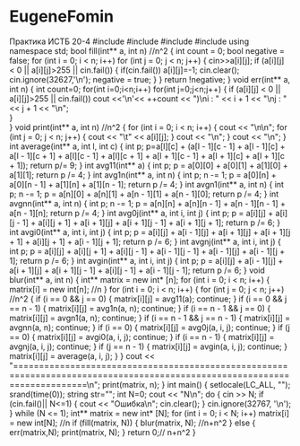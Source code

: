 # EugeneFomin
Практика ИСТБ 20-4
#include<iostream>
#include<ctime>
#include <string>
#include<cstdlib>
using namespace std;
bool fill(int** a, int n)		//n^2
{
	int count = 0;
	bool negative = false;
	for (int i = 0; i < n; i++)
		for (int j = 0; j < n; j++)
		{
			cin>>a[i][j];
			if (a[i][j] < 0 || a[i][j]>255 || cin.fail())
			{
				if(cin.fail())
					a[i][j]=-1;
				cin.clear();
				cin.ignore(32627,'\n');
				negative = true;
			}
		}
	return !negative;
}
void err(int** a, int n)
{
	int count=0;
	for(int i=0;i<n;i++)
		for(int j=0;j<n;j++)
		{
			if (a[i][j] < 0 || a[i][j]>255 || cin.fail())
			cout <<'\n'<< ++count << ")\ni : " << i + 1 << "\nj : " << j + 1 << "\n";		
		}	
}
void print(int** a, int n)			//n^2
{
	for (int i = 0;
	 i < n; i++)
	{
		cout << "\n\n";
		for (int j = 0; j < n; j++)
		{
			cout << "\t" << a[i][j];
		}
		cout << "\n";
	}
	cout << "\n";
}
int average(int** a, int l, int c)
{
	int p;
	p=a[l][c] + (a[l - 1][c - 1] + a[l - 1][c] + a[l - 1][c + 1] + a[l][c - 1] + a[l][c + 1] + a[l + 1][c - 1] + a[l + 1][c] + a[l + 1][c + 1]);
	return p/= 9;
}
int avg11(int** a)
{
	int p;
	p = a[0][0] + a[0][1] + a[1][0] + a[1][1];
	return p /= 4;
}
int avg1n(int** a, int n)
{
	int p;
	n -= 1;
	p = a[0][n] + a[0][n - 1] + a[1][n] + a[1][n - 1];
	return p /= 4;
}
int avgn1(int** a, int n)
{
	int p;
	n -= 1;
	p = a[n][0] + a[n][1] + a[n - 1][1] + a[n - 1][0];
	return p /= 4;
}
int avgnn(int** a, int n)
{
	int p;
	n -= 1;
	p = a[n][n] + a[n][n - 1] + a[n - 1][n - 1] + a[n - 1][n];
	return p /= 4;
}
int avg0j(int** a, int i, int j)
{
	int p;
	p = a[i][j] + a[i][j - 1] + a[i][j + 1] + a[i + 1][j] + a[i + 1][j - 1] + a[i + 1][j + 1];
	return p /= 6;
}
int avgi0(int** a, int i, int j)
{
	int p;
	p = a[i][j] + a[i - 1][j] + a[i + 1][j] + a[i + 1][j + 1] + a[i][j + 1] + a[i - 1][j + 1];
	return p /= 6;
}
int avgnj(int** a, int i, int j)
{
	int p;
	p = a[i][j] + a[i][j + 1] + a[i][j - 1] + a[i - 1][j - 1] + a[i - 1][j] + a[i - 1][j + 1];
	return p /= 6;
}
int avgin(int** a, int i, int j)
{
	int p;
	p = a[i][j] + a[i - 1][j] + a[i + 1][j] + a[i + 1][j - 1] + a[i][j - 1] + a[i - 1][j - 1];
	return p /= 6;
}
void blur(int** a, int n)
{
	int** matrix = new int* [n];
	for (int i = 0; i < n; i++)
	{
		matrix[i] = new int[n];	//n
	}
	for (int i = 0; i < n; i++)
	{
		for (int j = 0; j < n; j++)		//n^2
		{
			if (i == 0 && j == 0)
			{
				matrix[i][j] = avg11(a);
				continue;
			}
			if (i == 0 && j == n - 1)
			{
				matrix[i][j] = avg1n(a, n);
				continue;
			}
			if (i == n - 1 && j == 0)
			{
				matrix[i][j] = avgn1(a, n);
				continue;
			}
			if (i == n - 1 && j == n - 1)
			{
				matrix[i][j] = avgnn(a, n);
				continue;
			}
			if (i == 0)
			{
				matrix[i][j] = avg0j(a, i, j);
				continue;
			}
			if (j == 0)
			{
				matrix[i][j] = avgi0(a, i, j);
				continue;
			}
			if (i == n - 1)
			{
				matrix[i][j] = avgnj(a, i, j);
				continue;
			}
			if (j == n - 1)
			{
				matrix[i][j] = avgin(a, i, j);
				continue;
			}
			matrix[i][j] = average(a, i, j);
		}
	}
	cout << "==========================================================================================================================\n";
	print(matrix, n);
}
int main()
{
	setlocale(LC_ALL, "");
	srand(time(0));
	string str="";
	int N=0;
	cout << "N\n";
	do
	{
		cin >> N;
		if (cin.fail()|| N<=1)
		{
			cout << "Ошибка\n";
			cin.clear();
		}
		cin.ignore(32767, '\n');
	} while (N <= 1);
	int** matrix = new int* [N];
	for (int i = 0; i < N; i++)
		matrix[i] = new int[N];		//n
	if (fill(matrix, N))
	{
		blur(matrix, N);	//n+n^2
	}
	else
		{
		err(matrix,N);
		print(matrix, N);
		}
	return 0;// n+n^2
}
